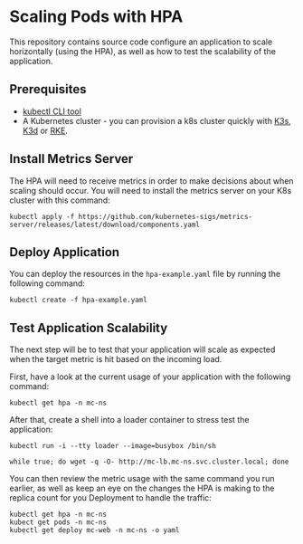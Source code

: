 # Scaling Pods with HPA
This repository contains source code configure an application to scale horizontally (using the HPA), as well as how to test the scalability of the application. 

## Prerequisites
* [kubectl CLI tool](https://kubernetes.io/docs/tasks/tools/install-kubectl-linux/)
* A Kubernetes cluster - you can provision a k8s cluster quickly with [K3s](https://k3s.io/), [K3d](https://k3d.io/) or [RKE](https://community.suse.com/posts/setting-up-rancher-on-your-local-machine-with-an-rke-provisioned-cluster). 

## Install Metrics Server
The HPA will need to receive metrics in order to make decisions about when scaling should occur. You will need to install the metrics server on your K8s cluster with this command:
```
kubectl apply -f https://github.com/kubernetes-sigs/metrics-server/releases/latest/download/components.yaml
```

## Deploy Application
You can deploy the resources in the `hpa-example.yaml` file by running the following command:
```
kubectl create -f hpa-example.yaml
```

## Test Application Scalability
The next step will be to test that your application will scale as expected when the target metric is hit based on the incoming load.

First, have a look at the current usage of your application with the following command:
```
kubectl get hpa -n mc-ns
```

After that, create a shell into a loader container to stress test the application:
```
kubectl run -i --tty loader --image=busybox /bin/sh

while true; do wget -q -O- http://mc-lb.mc-ns.svc.cluster.local; done
```

You can then review the metric usage with the same command you run earlier, as well as keep an eye on the changes the HPA is making to the replica count for you Deployment to handle the traffic:
```
kubectl get hpa -n mc-ns
kubect get pods -n mc-ns
kubectl get deploy mc-web -n mc-ns -o yaml
```
